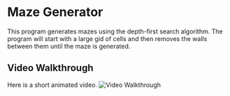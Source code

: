 # Maze Generator

This program generates mazes using the depth-first search algorithm. The program will start with a large gid of cells and then removes the walls between them until
the maze is generated. 


## Video Walkthrough
Here is a short animated video.
<img src='http://g.recordit.co/af2Ow6ElEN.gif' title='Video Walkthrough' width='' alt='Video Walkthrough' />
